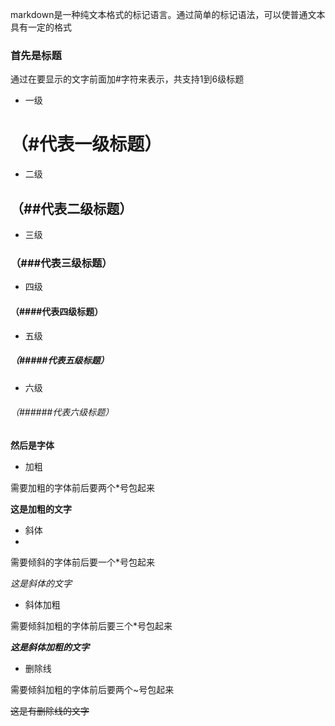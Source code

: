 
markdown是一种纯文本格式的标记语言。通过简单的标记语法，可以使普通文本具有一定的格式

### 首先是标题

通过在要显示的文字前面加#字符来表示，共支持1到6级标题

- 一级

# （#代表一级标题）
- 二级
## （##代表二级标题）
- 三级
### （###代表三级标题）
- 四级
#### （####代表四级标题）
- 五级
##### （#####代表五级标题）
- 六级
###### （######代表六级标题）

**然后是字体**

- 加粗

需要加粗的字体前后要两个*号包起来

**这是加粗的文字**

- 斜体
- 
需要倾斜的字体前后要一个*号包起来

*这是斜体的文字*

- 斜体加粗

需要倾斜加粗的字体前后要三个*号包起来

***这是斜体加粗的文字***

- 删除线

需要倾斜加粗的字体前后要两个~号包起来

~~这是有删除线的文字~~
  






